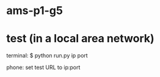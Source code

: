 # ams-p1-g5
# test (in a local area network)
terminal:
$ python run.py ip port

phone:
set test URL to ip:port
